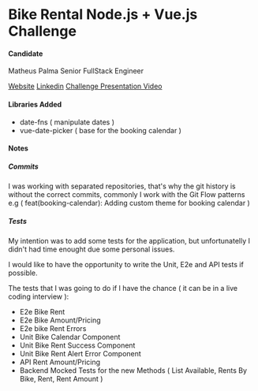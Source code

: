 # Bike Rental Node.js + Vue.js Challenge

#### Candidate
Matheus Palma
Senior FullStack Engineer

[Website](https://matheuspalma.com)
[Linkedin](https://www.linkedin.com/in/matheus-palma)
[Challenge Presentation Video](https://youtu.be/sZW7BY7rQYw)


#### Libraries Added
- date-fns ( manipulate dates )
- vue-date-picker ( base for the booking calendar )

#### Notes

##### Commits
I was working with separated repositories, that's why the git history is without the correct commits, commonly I work with the Git Flow patterns e.g ( feat(booking-calendar): Adding custom theme for booking calendar )


##### Tests

My intention was to add some tests for the application, but unfortunatelly I didn't had time enought due some personal issues.

I would like to have the opportunity to write the Unit, E2e and API tests if possible.

The tests that I was going to do if I have the chance ( it can be in a live coding interview ):
- E2e Bike Rent
- E2e Bike Amount/Pricing
- E2e bike Rent Errors
- Unit Bike Calendar Component
- Unit Bike Rent Success Component
- Unit Bike Rent Alert Error Component
- API Rent Amount/Pricing
- Backend Mocked Tests for the new Methods ( List Available, Rents By Bike, Rent, Rent Amount )


